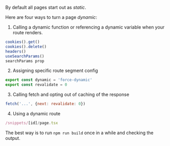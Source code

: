 By default all pages start out as _static_.

Here are four ways to turn a page _dynamic_:
1. Calling a dynamic function or referencing a dynamic variable when your route renders. 
```js
cookies().get()
cookies().delete()
headers()
useSearchParams()
searchParams prop
```
2. Assigning specific route segment config
```js
export const dynamic = 'force-dynamic'
export const revalidate = 0
```
3. Calling fetch and opting out of caching of the response
```js
fetch('...', {next: revalidate: 0})
```
4. Using a dynamic route
```js
/snippets/[id]/page.tsx
```

The best way is to run `npm run build` once in a while and checking the output.
